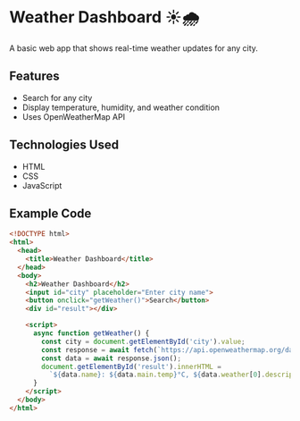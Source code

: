# Weather Dashboard ☀️🌧️

A basic web app that shows real-time weather updates for any city.

## Features
- Search for any city
- Display temperature, humidity, and weather condition
- Uses OpenWeatherMap API

## Technologies Used
- HTML
- CSS
- JavaScript

## Example Code
```html
<!DOCTYPE html>
<html>
  <head>
    <title>Weather Dashboard</title>
  </head>
  <body>
    <h2>Weather Dashboard</h2>
    <input id="city" placeholder="Enter city name">
    <button onclick="getWeather()">Search</button>
    <div id="result"></div>

    <script>
      async function getWeather() {
        const city = document.getElementById('city').value;
        const response = await fetch(`https://api.openweathermap.org/data/2.5/weather?q=${city}&appid=YOUR_API_KEY&units=metric`);
        const data = await response.json();
        document.getElementById('result').innerHTML = 
          `${data.name}: ${data.main.temp}°C, ${data.weather[0].description}`;
      }
    </script>
  </body>
</html>
